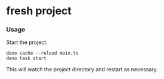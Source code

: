 # fresh project

### Usage

Start the project:

```
deno cache --reload main.ts
deno task start
```

This will watch the project directory and restart as necessary.
